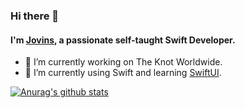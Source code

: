 ### Hi there 👋
<!--
<a href="http://jovins.cn/">
  <img align="left" alt="Jovins Wong | Blog" width="22px" src="https://raw.githubusercontent.com/jovins/jovins/master/assets/jovinsblog.png" />
</a>
<a href="https://apps.apple.com/cn/app/id1177925868">
  <img align="left" alt="AJovins Wong | Carben" width="22px" src="https://raw.githubusercontent.com/jovins/jovins/master/assets/jovinscarben.png" />
</a>

<br />
-->
#### I'm [Jovins](https://jovins.cn/), a passionate self-taught Swift Developer.
<!--
- 🔭 I’m currently working on my project [CARBEN](https://apps.apple.com/cn/app/id1177925868).
-->
- 🔭 I’m currently working on The Knot Worldwide.
- 🌱 I’m currently using Swift and learning [SwiftUI](https://developer.apple.com/xcode/swiftui/).

<a href="https://github.com/anuraghazra/github-readme-stats">
  <img align="center" src="https://github-readme-stats.anuraghazra1.vercel.app/api?username=Jovins&show_icons=true&include_all_commits=true&theme=radical" alt="Anurag's github stats" />
</a>

<br />
